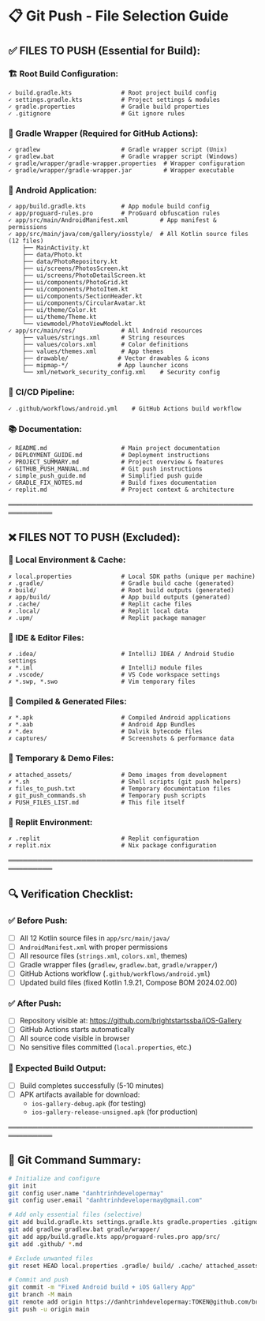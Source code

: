 # 📋 Git Push - File Selection Guide

## ✅ FILES TO PUSH (Essential for Build):

### 🏗️ **Root Build Configuration:**
```
✓ build.gradle.kts              # Root project build config
✓ settings.gradle.kts           # Project settings & modules  
✓ gradle.properties             # Gradle build properties
✓ .gitignore                    # Git ignore rules
```

### 🔧 **Gradle Wrapper (Required for GitHub Actions):**
```
✓ gradlew                       # Gradle wrapper script (Unix)
✓ gradlew.bat                   # Gradle wrapper script (Windows) 
✓ gradle/wrapper/gradle-wrapper.properties  # Wrapper configuration
✓ gradle/wrapper/gradle-wrapper.jar         # Wrapper executable
```

### 📱 **Android Application:**
```
✓ app/build.gradle.kts          # App module build config
✓ app/proguard-rules.pro        # ProGuard obfuscation rules
✓ app/src/main/AndroidManifest.xml         # App manifest & permissions
✓ app/src/main/java/com/gallery/iosstyle/  # All Kotlin source files (12 files)
    ├── MainActivity.kt
    ├── data/Photo.kt
    ├── data/PhotoRepository.kt  
    ├── ui/screens/PhotosScreen.kt
    ├── ui/screens/PhotoDetailScreen.kt
    ├── ui/components/PhotoGrid.kt
    ├── ui/components/PhotoItem.kt
    ├── ui/components/SectionHeader.kt
    ├── ui/components/CircularAvatar.kt
    ├── ui/theme/Color.kt
    ├── ui/theme/Theme.kt
    └── viewmodel/PhotoViewModel.kt
✓ app/src/main/res/             # All Android resources
    ├── values/strings.xml      # String resources
    ├── values/colors.xml       # Color definitions
    ├── values/themes.xml       # App themes
    ├── drawable/              # Vector drawables & icons
    ├── mipmap-*/              # App launcher icons
    └── xml/network_security_config.xml    # Security config
```

### 🚀 **CI/CD Pipeline:**
```
✓ .github/workflows/android.yml    # GitHub Actions build workflow
```

### 📚 **Documentation:**
```
✓ README.md                     # Main project documentation
✓ DEPLOYMENT_GUIDE.md           # Deployment instructions
✓ PROJECT_SUMMARY.md            # Project overview & features
✓ GITHUB_PUSH_MANUAL.md         # Git push instructions
✓ simple_push_guide.md          # Simplified push guide
✓ GRADLE_FIX_NOTES.md           # Build fixes documentation
✓ replit.md                     # Project context & architecture
```

═══════════════════════════════════════════════════════════

## ❌ FILES NOT TO PUSH (Excluded):

### 🚫 **Local Environment & Cache:**
```
✗ local.properties              # Local SDK paths (unique per machine)
✗ .gradle/                      # Gradle build cache (generated)
✗ build/                        # Root build outputs (generated)
✗ app/build/                    # App build outputs (generated)
✗ .cache/                       # Replit cache files
✗ .local/                       # Replit local data
✗ .upm/                         # Replit package manager
```

### 🚫 **IDE & Editor Files:**
```
✗ .idea/                        # IntelliJ IDEA / Android Studio settings
✗ *.iml                         # IntelliJ module files
✗ .vscode/                      # VS Code workspace settings
✗ *.swp, *.swo                  # Vim temporary files
```

### 🚫 **Compiled & Generated Files:**
```
✗ *.apk                         # Compiled Android applications
✗ *.aab                         # Android App Bundles
✗ *.dex                         # Dalvik bytecode files
✗ captures/                     # Screenshots & performance data
```

### 🚫 **Temporary & Demo Files:**
```
✗ attached_assets/              # Demo images from development
✗ *.sh                          # Shell scripts (git push helpers)
✗ files_to_push.txt             # Temporary documentation files
✗ git_push_commands.sh          # Temporary push scripts
✗ PUSH_FILES_LIST.md            # This file itself
```

### 🚫 **Replit Environment:**
```
✗ .replit                       # Replit configuration
✗ replit.nix                    # Nix package configuration
```

═══════════════════════════════════════════════════════════

## 🔍 **Verification Checklist:**

### ✅ **Before Push:**
- [ ] All 12 Kotlin source files in `app/src/main/java/`
- [ ] `AndroidManifest.xml` with proper permissions
- [ ] All resource files (`strings.xml`, `colors.xml`, themes)
- [ ] Gradle wrapper files (`gradlew`, `gradlew.bat`, `gradle/wrapper/`)
- [ ] GitHub Actions workflow (`.github/workflows/android.yml`)
- [ ] Updated build files (fixed Kotlin 1.9.21, Compose BOM 2024.02.00)

### ✅ **After Push:**
- [ ] Repository visible at: https://github.com/brightstartssba/iOS-Gallery
- [ ] GitHub Actions starts automatically
- [ ] All source code visible in browser
- [ ] No sensitive files committed (`local.properties`, etc.)

### 📱 **Expected Build Output:**
- [ ] Build completes successfully (5-10 minutes)
- [ ] APK artifacts available for download:
  - `ios-gallery-debug.apk` (for testing)
  - `ios-gallery-release-unsigned.apk` (for production)

═══════════════════════════════════════════════════════════

## 🚀 **Git Command Summary:**

```bash
# Initialize and configure
git init
git config user.name "danhtrinhdevelopermay"
git config user.email "danhtrinhdevelopermay@gmail.com"

# Add only essential files (selective)
git add build.gradle.kts settings.gradle.kts gradle.properties .gitignore
git add gradlew gradlew.bat gradle/wrapper/
git add app/build.gradle.kts app/proguard-rules.pro app/src/
git add .github/ *.md

# Exclude unwanted files
git reset HEAD local.properties .gradle/ build/ .cache/ attached_assets/ *.sh

# Commit and push
git commit -m "Fixed Android build + iOS Gallery App"
git branch -M main
git remote add origin https://danhtrinhdevelopermay:TOKEN@github.com/brightstartssba/iOS-Gallery.git
git push -u origin main
```